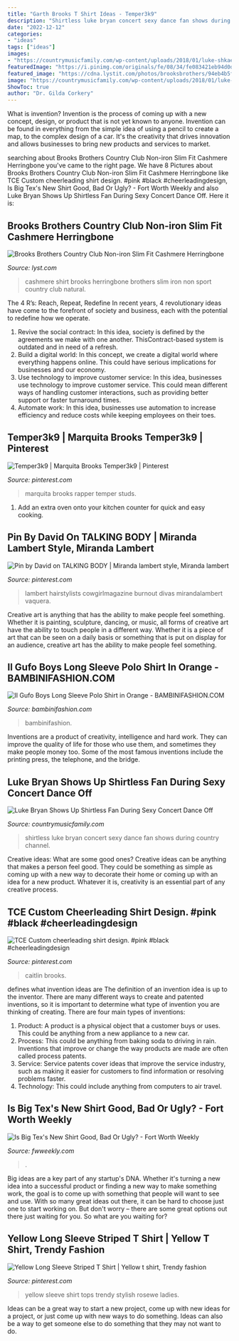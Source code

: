 ```yaml
---
title: "Garth Brooks T Shirt Ideas - Temper3k9"
description: "Shirtless luke bryan concert sexy dance fan shows during country channel"
date: "2022-12-12"
categories:
- "ideas"
tags: ["ideas"]
images:
- "https://countrymusicfamily.com/wp-content/uploads/2018/01/luke-shkae-728x409.jpg"
featuredImage: "https://i.pinimg.com/originals/fe/08/34/fe083421eb94d0dcd85424e9e5848819.jpg"
featured_image: "https://cdna.lystit.com/photos/brooksbrothers/94eb4b5f/brooks-brothers-Tan-Country-Club-Non-iron-Slim-Fit-Cashmere-Herringbone-Sport-Shirt.jpeg"
image: "https://countrymusicfamily.com/wp-content/uploads/2018/01/luke-shkae-728x409.jpg"
ShowToc: true
author: "Dr. Gilda Corkery"
---
```



What is invention?
Invention is the process of coming up with a new concept, design, or product that is not yet known to anyone. Invention can be found in everything from the simple idea of using a pencil to create a map, to the complex design of a car. It's the creativity that drives innovation and allows businesses to bring new products and services to market.

	

		
searching about Brooks Brothers Country Club Non-iron Slim Fit Cashmere Herringbone you've came to the right page. We have 8 Pictures about Brooks Brothers Country Club Non-iron Slim Fit Cashmere Herringbone like TCE Custom cheerleading shirt design. #pink #black #cheerleadingdesign, Is Big Tex&#039;s New Shirt Good, Bad Or Ugly? - Fort Worth Weekly and also Luke Bryan Shows Up Shirtless Fan During Sexy Concert Dance Off. Here it is:
		
    
## Brooks Brothers Country Club Non-iron Slim Fit Cashmere Herringbone

<img loading=lazy src="https://cdna.lystit.com/photos/brooksbrothers/94eb4b5f/brooks-brothers-Tan-Country-Club-Non-iron-Slim-Fit-Cashmere-Herringbone-Sport-Shirt.jpeg" onerror="this.onerror=null;this.src='https://tse4.mm.bing.net/th?id=OIP.BlAeqzJIlCCKrFJY-kQbHAHaI_&amp;pid=15.1';" alt="Brooks Brothers Country Club Non-iron Slim Fit Cashmere Herringbone">

_Source: lyst.com_

>cashmere shirt brooks herringbone brothers slim iron non sport country club natural. 

	

The 4 R’s: Reach, Repeat, Redefine
In recent years, 4 revolutionary ideas have come to the forefront of society and business, each with the potential to redefine how we operate.
1. Revive the social contract: In this idea, society is defined by the agreements we make with one another. ThisContract-based system is outdated and in need of a refresh.
2. Build a digital world: In this concept, we create a digital world where everything happens online. This could have serious implications for businesses and our economy.
3. Use technology to improve customer service: In this idea, businesses use technology to improve customer service. This could mean different ways of handling customer interactions, such as providing better support or faster turnaround times. 
4. Automate work: In this idea, businesses use automation to increase efficiency and reduce costs while keeping employees on their toes.

    
## Temper3k9 | Marquita Brooks Temper3k9 | Pinterest

<img loading=lazy src="https://s-media-cache-ak0.pinimg.com/736x/ed/0f/3c/ed0f3cb346d035c6a05a70550f6a4012.jpg" onerror="this.onerror=null;this.src='https://tse4.mm.bing.net/th?id=OIP.Cw0yUxG1GJLxLOOhRPBLMAHaHa&amp;pid=15.1';" alt="Temper3k9 | Marquita Brooks Temper3k9 | Pinterest">

_Source: pinterest.com_

>marquita brooks rapper temper studs. 

	

1. Add an extra oven onto your kitchen counter for quick and easy cooking.

    
## Pin By David On TALKING BODY | Miranda Lambert Style, Miranda Lambert

<img loading=lazy src="https://i.pinimg.com/736x/11/80/fc/1180fc2730f7aaecae190f91b51cd39f.jpg" onerror="this.onerror=null;this.src='https://tse3.mm.bing.net/th?id=OIP.WJqaBelWitD7mYVuH-qY1QHaMW&amp;pid=15.1';" alt="Pin by David on TALKING BODY | Miranda lambert style, Miranda lambert">

_Source: pinterest.com_

>lambert hairstylists cowgirlmagazine burnout divas mirandalambert vaquera. 

	

Creative art is anything that has the ability to make people feel something. Whether it is painting, sculpture, dancing, or music, all forms of creative art have the ability to touch people in a different way. Whether it is a piece of art that can be seen on a daily basis or something that is put on display for an audience, creative art has the ability to make people feel something.

    
## Il Gufo Boys Long Sleeve Polo Shirt In Orange - BAMBINIFASHION.COM

<img loading=lazy src="https://cdn1.bambinifashion.com/img/p/1/1/0/0/0/7/110007--product.jpg" onerror="this.onerror=null;this.src='https://tse4.mm.bing.net/th?id=OIP.kQ7kV5Zb_Yew4HBdLlmEWQHaHa&amp;pid=15.1';" alt="Il Gufo Boys Long Sleeve Polo Shirt in Orange - BAMBINIFASHION.COM">

_Source: bambinifashion.com_

>bambinifashion. 

	

Inventions are a product of creativity, intelligence and hard work. They can improve the quality of life for those who use them, and sometimes they make people money too. Some of the most famous inventions include the printing press, the telephone, and the bridge.

    
## Luke Bryan Shows Up Shirtless Fan During Sexy Concert Dance Off

<img loading=lazy src="https://countrymusicfamily.com/wp-content/uploads/2018/01/luke-shkae-728x409.jpg" onerror="this.onerror=null;this.src='https://tse2.mm.bing.net/th?id=OIP._Fo-yt2FfTiw1WGzchfAzQHaEK&amp;pid=15.1';" alt="Luke Bryan Shows Up Shirtless Fan During Sexy Concert Dance Off">

_Source: countrymusicfamily.com_

>shirtless luke bryan concert sexy dance fan shows during country channel. 

	

Creative ideas: What are some good ones?
Creative ideas can be anything that makes a person feel good. They could be something as simple as coming up with a new way to decorate their home or coming up with an idea for a new product. Whatever it is, creativity is an essential part of any creative process.

    
## TCE Custom Cheerleading Shirt Design. #pink #black #cheerleadingdesign

<img loading=lazy src="https://i.pinimg.com/736x/37/b9/f3/37b9f3fe69b7c171dec94958d753e408.jpg" onerror="this.onerror=null;this.src='https://tse4.mm.bing.net/th?id=OIP.tLvVL_Aa5WjxGXGQa7NXRwHaH3&amp;pid=15.1';" alt="TCE Custom cheerleading shirt design. #pink #black #cheerleadingdesign">

_Source: pinterest.com_

>caitlin brooks. 

	

defines what invention ideas are
The definition of an invention idea is up to the inventor. 
There are many different ways to create and patented inventions, so it is important to determine what type of invention you are thinking of creating. There are four main types of inventions: 
1) Product: A product is a physical object that a customer buys or uses. This could be anything from a new appliance to a new car. 
2) Process: This could be anything from baking soda to driving in rain. Inventions that improve or change the way products are made are often called process patents. 
3) Service: Service patents cover ideas that improve the service industry, such as making it easier for customers to find information or resolving problems faster. 
4) Technology: This could include anything from computers to air travel.

    
## Is Big Tex&#039;s New Shirt Good, Bad Or Ugly? - Fort Worth Weekly

<img loading=lazy src="https://www.fwweekly.com/wp-content/uploads/2014/08/uglyy.jpg" onerror="this.onerror=null;this.src='https://tse3.mm.bing.net/th?id=OIP.lHYdyKZe_jbWTg-heeQmYwHaKS&amp;pid=15.1';" alt="Is Big Tex&#039;s New Shirt Good, Bad Or Ugly? - Fort Worth Weekly">

_Source: fwweekly.com_

>. 

	

Big ideas are a key part of any startup's DNA. Whether it's turning a new idea into a successful product or finding a new way to make something work, the goal is to come up with something that people will want to see and use. With so many great ideas out there, it can be hard to choose just one to start working on. But don't worry – there are some great options out there just waiting for you. So what are you waiting for?

    
## Yellow Long Sleeve Striped T Shirt | Yellow T Shirt, Trendy Fashion

<img loading=lazy src="https://i.pinimg.com/originals/fe/08/34/fe083421eb94d0dcd85424e9e5848819.jpg" onerror="this.onerror=null;this.src='https://tse2.mm.bing.net/th?id=OIP.m3keVsglY_Y_PU98U0lpBwHaKV&amp;pid=15.1';" alt="Yellow Long Sleeve Striped T Shirt | Yellow t shirt, Trendy fashion">

_Source: pinterest.com_

>yellow sleeve shirt tops trendy stylish rosewe ladies. 

	

Ideas can be a great way to start a new project, come up with new ideas for a project, or just come up with new ways to do something. Ideas can also be a way to get someone else to do something that they may not want to do.

